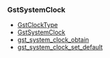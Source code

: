 ### GstSystemClock

* [GstClockType]()
* [GstSystemClock]()
* [gst_system_clock_obtain]()
* [gst_system_clock_set_default]()
